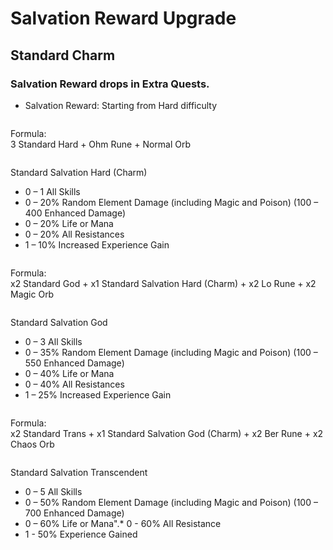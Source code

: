 # Salvation Reward Upgrade

## Standard Charm

### **Salvation Reward drops in Extra Quests.**

* Salvation Reward: Starting from Hard difficulty

<figure><img src="https://i0.wp.com/forum.vbaplay.com/data/attachments/0/327-8c727d5f0feea24758729cebcde24579.jpg?resize=183%2C62&#x26;ssl=1" alt=""><figcaption></figcaption></figure>

Formula:\
3 Standard Hard + Ohm Rune + Normal Orb

<figure><img src="https://i0.wp.com/forum.vbaplay.com/data/attachments/0/330-55a395afa17f50e5791b4e676d6d165c.jpg?resize=206%2C150&#x26;ssl=1" alt=""><figcaption></figcaption></figure>

Standard Salvation Hard (Charm)

* 0 – 1 All Skills
* 0 – 20% Random Element Damage (including Magic and Poison) (100 – 400 Enhanced Damage)
* 0 – 20% Life or Mana
* 0 – 20% All Resistances
* 1 – 10% Increased Experience Gain

<figure><img src="https://i0.wp.com/forum.vbaplay.com/data/attachments/0/328-6de175fa31f0453c3389b44db59d3b27.jpg?resize=177%2C67&#x26;ssl=1" alt=""><figcaption></figcaption></figure>

Formula:\
x2 Standard God + x1 Standard Salvation Hard (Charm) + x2 Lo Rune + x2 Magic Orb

<figure><img src="https://i0.wp.com/forum.vbaplay.com/data/attachments/0/331-0fb42de06a780bb0dcb09bc996f22c6c.jpg?resize=206%2C150&#x26;ssl=1" alt=""><figcaption></figcaption></figure>

Standard Salvation God

* 0 – 3 All Skills
* 0 – 35% Random Element Damage (including Magic and Poison) (100 – 550 Enhanced Damage)
* 0 – 40% Life or Mana
* 0 – 40% All Resistances
* 1 – 25% Increased Experience Gain

<figure><img src="https://i0.wp.com/forum.vbaplay.com/data/attachments/0/329-89ce0830b47ac94c19bbceee26e84d68.jpg?resize=243%2C64&#x26;ssl=1" alt=""><figcaption></figcaption></figure>

Formula:\
x2 Standard Trans + x1 Standard Salvation God (Charm) + x2 Ber Rune + x2 Chaos Orb

<figure><img src="https://i0.wp.com/forum.vbaplay.com/data/attachments/0/332-e40bd69c41d130067bb4dcbbb7c7cbcb.jpg?resize=255%2C150&#x26;ssl=1" alt=""><figcaption></figcaption></figure>

Standard Salvation Transcendent

* 0 – 5 All Skills
* 0 – 50% Random Element Damage (including Magic and Poison) (100 – 700 Enhanced Damage)
* 0 – 60% Life or Mana".* 0 - 60% All Resistance
* 1 - 50% Experience Gained